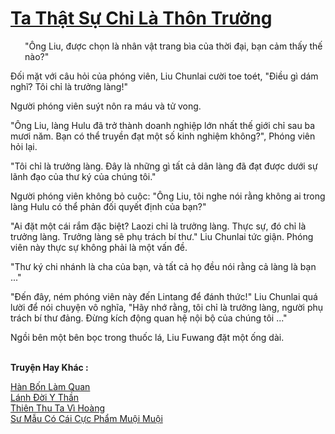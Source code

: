 <a href="https://truyentiki.com/ta-that-su-chi-la-thon-truong.33671/" title="Ta Thật Sự Chỉ Là Thôn Trưởng"><h1>Ta Thật Sự Chỉ Là Thôn Trưởng</h1></a><div style="display:table"><img align="right" style="float: left; padding: 10px;" src="https://truyentiki.com/images/story/200x260/33671.jpg" alt="">"Ông Liu, được chọn là nhân vật trang bìa của thời đại, bạn cảm thấy thế nào?" <p></p> Đối mặt với câu hỏi của phóng viên, Liu Chunlai cười toe toét, "Điều gì dám nghĩ? Tôi chỉ là trưởng làng!" <p></p> Người phóng viên suýt nôn ra máu và tử vong. <p></p> "Ông Liu, làng Hulu đã trở thành doanh nghiệp lớn nhất thế giới chỉ sau ba mươi năm. Bạn có thể truyền đạt một số kinh nghiệm không?", Phóng viên hỏi lại. <p></p> "Tôi chỉ là trưởng làng. Đây là những gì tất cả dân làng đã đạt được dưới sự lãnh đạo của thư ký của chúng tôi." <p></p> Người phóng viên không bỏ cuộc: "Ông Liu, tôi nghe nói rằng không ai trong làng Hulu có thể phản đối quyết định của bạn?" <p></p> "Ai đặt một cái rắm đặc biệt? Laozi chỉ là trưởng làng. Thực sự, đó chỉ là trưởng làng. Trưởng làng sẽ phụ trách bí thư." Liu Chunlai tức giận. Phóng viên này thực sự không phải là một vấn đề. <p></p> "Thư ký chi nhánh là cha của bạn, và tất cả họ đều nói rằng cả làng là bạn ..." <p></p> "Đến đây, ném phóng viên này đến Lintang để đánh thức!" Liu Chunlai quá lười để nói chuyện vô nghĩa, "Hãy nhớ rằng, tôi chỉ là trưởng làng, người phụ trách bí thư đảng. Đừng kích động quan hệ nội bộ của chúng tôi ..." <p></p> Ngồi bên một bên bọc trong thuốc lá, Liu Fuwang đặt một ống dài.</div><p><br><b>Truyện Hay Khác :</b></p><a href="https://truyentiki.com/han-bon-lam-quan.33670/" alt="Hàn Bốn Làm Quan">Hàn Bốn Làm Quan</a><br/><a href="https://github.com/nownovels/top500/tree/master/truyenhay/33793/" alt="Lánh Đời Y Thần">Lánh Đời Y Thần</a><br/><a href="https://github.com/nownovels/top500/tree/master/truyenhay/33827/" alt="Thiên Thu Ta Vì Hoàng">Thiên Thu Ta Vì Hoàng</a><br/><a href="https://www.plurk.com/p/nut3qu" alt="Sư Mẫu Có Cái Cực Phẩm Muội Muội">Sư Mẫu Có Cái Cực Phẩm Muội Muội</a><br/>